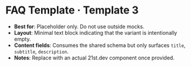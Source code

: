 # FAQ Template · Template 3

- **Best for**: Placeholder only. Do not use outside mocks.
- **Layout**: Minimal text block indicating that the variant is intentionally empty.
- **Content fields**: Consumes the shared schema but only surfaces `title`, `subtitle`, `description`.
- **Notes**: Replace with an actual 21st.dev component once provided.
